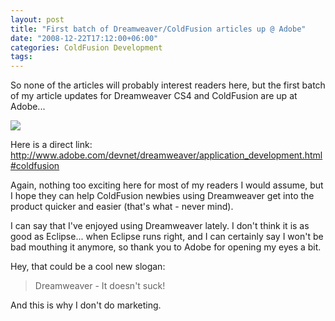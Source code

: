 ```yaml
---
layout: post
title: "First batch of Dreamweaver/ColdFusion articles up @ Adobe"
date: "2008-12-22T17:12:00+06:00"
categories: ColdFusion Development 
tags: 
---
```


So none of the articles will probably interest readers here, but the first batch of my article updates for Dreamweaver CS4 and ColdFusion are up at Adobe...

<img src="https://static.raymondcamden.com/images//Picture 214.png">

Here is a direct link: <a href="http://www.adobe.com/devnet/dreamweaver/application_development.html#coldfusion">http://www.adobe.com/devnet/dreamweaver/application_development.html#coldfusion</a>

Again, nothing too exciting here for most of my readers I would assume, but I hope they can help ColdFusion newbies using Dreamweaver get into the product quicker and easier (that's what - never mind). 

I can say that I've enjoyed using Dreamweaver lately. I don't think it is as good as Eclipse... when Eclipse runs right, and I can certainly say I won't be bad mouthing it anymore, so thank you to Adobe for opening my eyes a bit. 

Hey, that could be a cool new slogan:

<blockquote>
<p>
Dreamweaver - It doesn't suck!
</p>
</blockquote>

And this is why I don't do marketing.